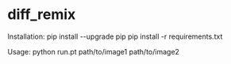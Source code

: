 # diff_remix


Installation:
pip install --upgrade pip
pip install -r requirements.txt 

Usage:
python run.pt path/to/image1 path/to/image2